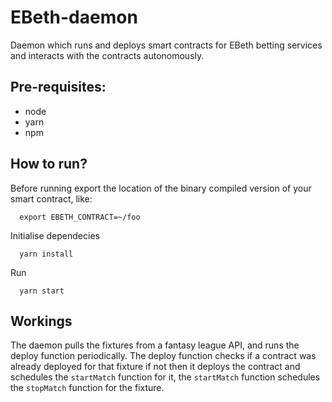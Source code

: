 # EBeth-daemon

Daemon which runs and deploys smart contracts for EBeth betting services and interacts with the contracts autonomously.

## Pre-requisites:
* node
* yarn
* npm

## How to run?
Before running export the location of the binary compiled version of your smart contract, like:
```
  export EBETH_CONTRACT=~/foo
```

Initialise dependecies
```
  yarn install
```
Run
```
  yarn start
```

## Workings

The daemon pulls the fixtures from a fantasy league API, and runs the deploy function periodically. The deploy function checks if a contract was already deployed for that fixture if not then it deploys the contract and schedules the `startMatch` function for it, the `startMatch` function schedules the `stopMatch` function for the fixture.
